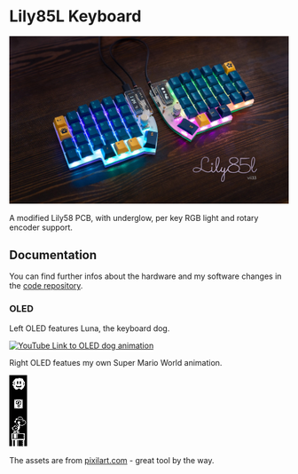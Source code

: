 # Lily85L Keyboard

![Header image of Lily58L Keyboard](docs/Lily58-header.jpg)

A modified Lily58 PCB, with underglow, per key RGB light and rotary encoder support.

## Documentation

You can find further infos about the hardware and my software changes in the [code repository](https://github.com/vii33/lily58l_qmk_firmware/blob/master/keyboards/lily58/keymaps/lily58l_vii33/readme.md).

### OLED

Left OLED features Luna, the keyboard dog.

[![YouTube Link to OLED dog animation](https://img.youtube.com/vi/OWDl9g9Fai0/0.jpg)](https://www.youtube.com/watch?v=OWDl9g9Fai0 "Everything Is AWESOME")

Right OLED featues my own Super Mario World animation. 

![Header image of Lily58L Keyboard](docs/oled-right.gif)

The assets are from [pixilart.com](https://www.pixilart.com) - great tool by the way.